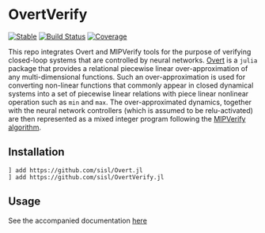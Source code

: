 # OvertVerify

[![Stable](https://img.shields.io/badge/docs-stable-blue.svg)](https://sisl.github.io/OvertVerify.jl/stable)
[![Build Status](https://travis-ci.com/sisl/OvertVerify.jl.svg?branch=master)](https://travis-ci.com/sisl/OvertVerify.jl)
[![Coverage](https://codecov.io/gh/sisl/OvertVerify.jl/branch/master/graph/badge.svg)](https://codecov.io/gh/sisl/OvertVerify.jl)

This repo integrates Overt and MIPVerify tools for the purpose of verifying closed-loop systems that are controlled by neural networks. [Overt](https://sisl.github.io/Overt.jl) is a `julia` package that provides a relational piecewise linear over-approximation of any multi-dimensional functions. Such an over-approximation is used for converting non-linear functions that commonly appear in closed dynamical systems into a set of piecewise linear relations with piece linear nonlinear operation such as `min` and `max`. The over-approximated dynamics, together with the neural network controllers (which is assumed to be relu-activated) are then represented as a mixed integer program following the [MIPVerify algorithm](https://arxiv.org/abs/1711.07356).

## Installation
```
] add https://github.com/sisl/Overt.jl
] add https://github.com/sisl/OvertVerify.jl
```

## Usage
See the accompanied documentation [here](docs/src/index.md)
